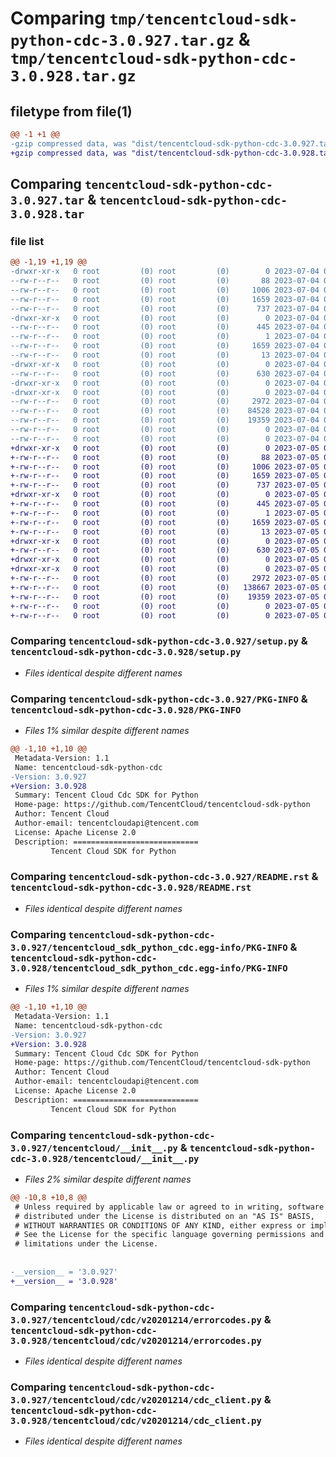 # Comparing `tmp/tencentcloud-sdk-python-cdc-3.0.927.tar.gz` & `tmp/tencentcloud-sdk-python-cdc-3.0.928.tar.gz`

## filetype from file(1)

```diff
@@ -1 +1 @@
-gzip compressed data, was "dist/tencentcloud-sdk-python-cdc-3.0.927.tar", last modified: Tue Jul  4 00:17:00 2023, max compression
+gzip compressed data, was "dist/tencentcloud-sdk-python-cdc-3.0.928.tar", last modified: Wed Jul  5 00:21:06 2023, max compression
```

## Comparing `tencentcloud-sdk-python-cdc-3.0.927.tar` & `tencentcloud-sdk-python-cdc-3.0.928.tar`

### file list

```diff
@@ -1,19 +1,19 @@
-drwxr-xr-x   0 root         (0) root         (0)        0 2023-07-04 00:17:00.000000 tencentcloud-sdk-python-cdc-3.0.927/
--rw-r--r--   0 root         (0) root         (0)       88 2023-07-04 00:17:00.000000 tencentcloud-sdk-python-cdc-3.0.927/setup.cfg
--rw-r--r--   0 root         (0) root         (0)     1006 2023-07-04 00:17:00.000000 tencentcloud-sdk-python-cdc-3.0.927/setup.py
--rw-r--r--   0 root         (0) root         (0)     1659 2023-07-04 00:17:00.000000 tencentcloud-sdk-python-cdc-3.0.927/PKG-INFO
--rw-r--r--   0 root         (0) root         (0)      737 2023-07-04 00:17:00.000000 tencentcloud-sdk-python-cdc-3.0.927/README.rst
-drwxr-xr-x   0 root         (0) root         (0)        0 2023-07-04 00:17:00.000000 tencentcloud-sdk-python-cdc-3.0.927/tencentcloud_sdk_python_cdc.egg-info/
--rw-r--r--   0 root         (0) root         (0)      445 2023-07-04 00:17:00.000000 tencentcloud-sdk-python-cdc-3.0.927/tencentcloud_sdk_python_cdc.egg-info/SOURCES.txt
--rw-r--r--   0 root         (0) root         (0)        1 2023-07-04 00:17:00.000000 tencentcloud-sdk-python-cdc-3.0.927/tencentcloud_sdk_python_cdc.egg-info/dependency_links.txt
--rw-r--r--   0 root         (0) root         (0)     1659 2023-07-04 00:17:00.000000 tencentcloud-sdk-python-cdc-3.0.927/tencentcloud_sdk_python_cdc.egg-info/PKG-INFO
--rw-r--r--   0 root         (0) root         (0)       13 2023-07-04 00:17:00.000000 tencentcloud-sdk-python-cdc-3.0.927/tencentcloud_sdk_python_cdc.egg-info/top_level.txt
-drwxr-xr-x   0 root         (0) root         (0)        0 2023-07-04 00:17:00.000000 tencentcloud-sdk-python-cdc-3.0.927/tencentcloud/
--rw-r--r--   0 root         (0) root         (0)      630 2023-07-04 00:17:00.000000 tencentcloud-sdk-python-cdc-3.0.927/tencentcloud/__init__.py
-drwxr-xr-x   0 root         (0) root         (0)        0 2023-07-04 00:17:00.000000 tencentcloud-sdk-python-cdc-3.0.927/tencentcloud/cdc/
-drwxr-xr-x   0 root         (0) root         (0)        0 2023-07-04 00:17:00.000000 tencentcloud-sdk-python-cdc-3.0.927/tencentcloud/cdc/v20201214/
--rw-r--r--   0 root         (0) root         (0)     2972 2023-07-04 00:17:00.000000 tencentcloud-sdk-python-cdc-3.0.927/tencentcloud/cdc/v20201214/errorcodes.py
--rw-r--r--   0 root         (0) root         (0)    84528 2023-07-04 00:17:00.000000 tencentcloud-sdk-python-cdc-3.0.927/tencentcloud/cdc/v20201214/models.py
--rw-r--r--   0 root         (0) root         (0)    19359 2023-07-04 00:17:00.000000 tencentcloud-sdk-python-cdc-3.0.927/tencentcloud/cdc/v20201214/cdc_client.py
--rw-r--r--   0 root         (0) root         (0)        0 2023-07-04 00:17:00.000000 tencentcloud-sdk-python-cdc-3.0.927/tencentcloud/cdc/v20201214/__init__.py
--rw-r--r--   0 root         (0) root         (0)        0 2023-07-04 00:17:00.000000 tencentcloud-sdk-python-cdc-3.0.927/tencentcloud/cdc/__init__.py
+drwxr-xr-x   0 root         (0) root         (0)        0 2023-07-05 00:21:06.000000 tencentcloud-sdk-python-cdc-3.0.928/
+-rw-r--r--   0 root         (0) root         (0)       88 2023-07-05 00:21:06.000000 tencentcloud-sdk-python-cdc-3.0.928/setup.cfg
+-rw-r--r--   0 root         (0) root         (0)     1006 2023-07-05 00:21:06.000000 tencentcloud-sdk-python-cdc-3.0.928/setup.py
+-rw-r--r--   0 root         (0) root         (0)     1659 2023-07-05 00:21:06.000000 tencentcloud-sdk-python-cdc-3.0.928/PKG-INFO
+-rw-r--r--   0 root         (0) root         (0)      737 2023-07-05 00:21:06.000000 tencentcloud-sdk-python-cdc-3.0.928/README.rst
+drwxr-xr-x   0 root         (0) root         (0)        0 2023-07-05 00:21:06.000000 tencentcloud-sdk-python-cdc-3.0.928/tencentcloud_sdk_python_cdc.egg-info/
+-rw-r--r--   0 root         (0) root         (0)      445 2023-07-05 00:21:06.000000 tencentcloud-sdk-python-cdc-3.0.928/tencentcloud_sdk_python_cdc.egg-info/SOURCES.txt
+-rw-r--r--   0 root         (0) root         (0)        1 2023-07-05 00:21:06.000000 tencentcloud-sdk-python-cdc-3.0.928/tencentcloud_sdk_python_cdc.egg-info/dependency_links.txt
+-rw-r--r--   0 root         (0) root         (0)     1659 2023-07-05 00:21:06.000000 tencentcloud-sdk-python-cdc-3.0.928/tencentcloud_sdk_python_cdc.egg-info/PKG-INFO
+-rw-r--r--   0 root         (0) root         (0)       13 2023-07-05 00:21:06.000000 tencentcloud-sdk-python-cdc-3.0.928/tencentcloud_sdk_python_cdc.egg-info/top_level.txt
+drwxr-xr-x   0 root         (0) root         (0)        0 2023-07-05 00:21:06.000000 tencentcloud-sdk-python-cdc-3.0.928/tencentcloud/
+-rw-r--r--   0 root         (0) root         (0)      630 2023-07-05 00:21:06.000000 tencentcloud-sdk-python-cdc-3.0.928/tencentcloud/__init__.py
+drwxr-xr-x   0 root         (0) root         (0)        0 2023-07-05 00:21:06.000000 tencentcloud-sdk-python-cdc-3.0.928/tencentcloud/cdc/
+drwxr-xr-x   0 root         (0) root         (0)        0 2023-07-05 00:21:06.000000 tencentcloud-sdk-python-cdc-3.0.928/tencentcloud/cdc/v20201214/
+-rw-r--r--   0 root         (0) root         (0)     2972 2023-07-05 00:21:06.000000 tencentcloud-sdk-python-cdc-3.0.928/tencentcloud/cdc/v20201214/errorcodes.py
+-rw-r--r--   0 root         (0) root         (0)   138667 2023-07-05 00:21:06.000000 tencentcloud-sdk-python-cdc-3.0.928/tencentcloud/cdc/v20201214/models.py
+-rw-r--r--   0 root         (0) root         (0)    19359 2023-07-05 00:21:06.000000 tencentcloud-sdk-python-cdc-3.0.928/tencentcloud/cdc/v20201214/cdc_client.py
+-rw-r--r--   0 root         (0) root         (0)        0 2023-07-05 00:21:06.000000 tencentcloud-sdk-python-cdc-3.0.928/tencentcloud/cdc/v20201214/__init__.py
+-rw-r--r--   0 root         (0) root         (0)        0 2023-07-05 00:21:06.000000 tencentcloud-sdk-python-cdc-3.0.928/tencentcloud/cdc/__init__.py
```

### Comparing `tencentcloud-sdk-python-cdc-3.0.927/setup.py` & `tencentcloud-sdk-python-cdc-3.0.928/setup.py`

 * *Files identical despite different names*

### Comparing `tencentcloud-sdk-python-cdc-3.0.927/PKG-INFO` & `tencentcloud-sdk-python-cdc-3.0.928/PKG-INFO`

 * *Files 1% similar despite different names*

```diff
@@ -1,10 +1,10 @@
 Metadata-Version: 1.1
 Name: tencentcloud-sdk-python-cdc
-Version: 3.0.927
+Version: 3.0.928
 Summary: Tencent Cloud Cdc SDK for Python
 Home-page: https://github.com/TencentCloud/tencentcloud-sdk-python
 Author: Tencent Cloud
 Author-email: tencentcloudapi@tencent.com
 License: Apache License 2.0
 Description: ============================
         Tencent Cloud SDK for Python
```

### Comparing `tencentcloud-sdk-python-cdc-3.0.927/README.rst` & `tencentcloud-sdk-python-cdc-3.0.928/README.rst`

 * *Files identical despite different names*

### Comparing `tencentcloud-sdk-python-cdc-3.0.927/tencentcloud_sdk_python_cdc.egg-info/PKG-INFO` & `tencentcloud-sdk-python-cdc-3.0.928/tencentcloud_sdk_python_cdc.egg-info/PKG-INFO`

 * *Files 1% similar despite different names*

```diff
@@ -1,10 +1,10 @@
 Metadata-Version: 1.1
 Name: tencentcloud-sdk-python-cdc
-Version: 3.0.927
+Version: 3.0.928
 Summary: Tencent Cloud Cdc SDK for Python
 Home-page: https://github.com/TencentCloud/tencentcloud-sdk-python
 Author: Tencent Cloud
 Author-email: tencentcloudapi@tencent.com
 License: Apache License 2.0
 Description: ============================
         Tencent Cloud SDK for Python
```

### Comparing `tencentcloud-sdk-python-cdc-3.0.927/tencentcloud/__init__.py` & `tencentcloud-sdk-python-cdc-3.0.928/tencentcloud/__init__.py`

 * *Files 2% similar despite different names*

```diff
@@ -10,8 +10,8 @@
 # Unless required by applicable law or agreed to in writing, software
 # distributed under the License is distributed on an "AS IS" BASIS,
 # WITHOUT WARRANTIES OR CONDITIONS OF ANY KIND, either express or implied.
 # See the License for the specific language governing permissions and
 # limitations under the License.
 
 
-__version__ = '3.0.927'
+__version__ = '3.0.928'
```

### Comparing `tencentcloud-sdk-python-cdc-3.0.927/tencentcloud/cdc/v20201214/errorcodes.py` & `tencentcloud-sdk-python-cdc-3.0.928/tencentcloud/cdc/v20201214/errorcodes.py`

 * *Files identical despite different names*

### Comparing `tencentcloud-sdk-python-cdc-3.0.927/tencentcloud/cdc/v20201214/cdc_client.py` & `tencentcloud-sdk-python-cdc-3.0.928/tencentcloud/cdc/v20201214/cdc_client.py`

 * *Files identical despite different names*

